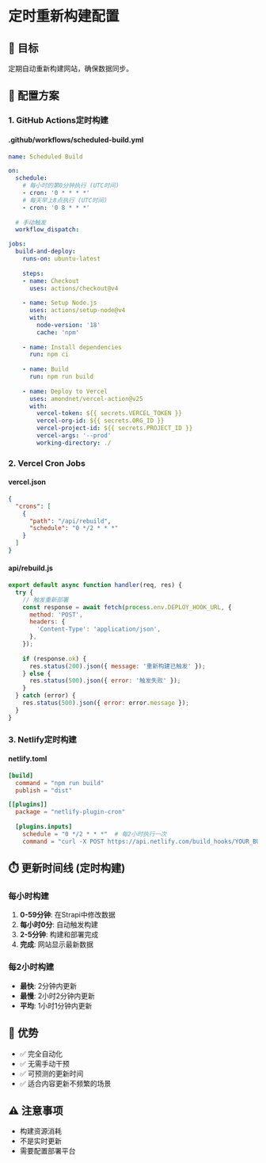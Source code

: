 # 定时重新构建配置

## 🎯 目标
定期自动重新构建网站，确保数据同步。

## 🔧 配置方案

### 1. GitHub Actions定时构建

#### .github/workflows/scheduled-build.yml
```yaml
name: Scheduled Build

on:
  schedule:
    # 每小时的第0分钟执行 (UTC时间)
    - cron: '0 * * * *'
    # 每天早上8点执行 (UTC时间)
    - cron: '0 8 * * *'
  
  # 手动触发
  workflow_dispatch:

jobs:
  build-and-deploy:
    runs-on: ubuntu-latest
    
    steps:
    - name: Checkout
      uses: actions/checkout@v4
      
    - name: Setup Node.js
      uses: actions/setup-node@v4
      with:
        node-version: '18'
        cache: 'npm'
        
    - name: Install dependencies
      run: npm ci
      
    - name: Build
      run: npm run build
      
    - name: Deploy to Vercel
      uses: amondnet/vercel-action@v25
      with:
        vercel-token: ${{ secrets.VERCEL_TOKEN }}
        vercel-org-id: ${{ secrets.ORG_ID }}
        vercel-project-id: ${{ secrets.PROJECT_ID }}
        vercel-args: '--prod'
        working-directory: ./
```

### 2. Vercel Cron Jobs

#### vercel.json
```json
{
  "crons": [
    {
      "path": "/api/rebuild",
      "schedule": "0 */2 * * *"
    }
  ]
}
```

#### api/rebuild.js
```javascript
export default async function handler(req, res) {
  try {
    // 触发重新部署
    const response = await fetch(process.env.DEPLOY_HOOK_URL, {
      method: 'POST',
      headers: {
        'Content-Type': 'application/json',
      },
    });
    
    if (response.ok) {
      res.status(200).json({ message: '重新构建已触发' });
    } else {
      res.status(500).json({ error: '触发失败' });
    }
  } catch (error) {
    res.status(500).json({ error: error.message });
  }
}
```

### 3. Netlify定时构建

#### netlify.toml
```toml
[build]
  command = "npm run build"
  publish = "dist"

[[plugins]]
  package = "netlify-plugin-cron"
  
  [plugins.inputs]
    schedule = "0 */2 * * *"  # 每2小时执行一次
    command = "curl -X POST https://api.netlify.com/build_hooks/YOUR_BUILD_HOOK_ID"
```

## ⏱️ 更新时间线 (定时构建)

### 每小时构建
1. **0-59分钟**: 在Strapi中修改数据
2. **每小时0分**: 自动触发构建
3. **2-5分钟**: 构建和部署完成
4. **完成**: 网站显示最新数据

### 每2小时构建  
- **最快**: 2分钟内更新
- **最慢**: 2小时2分钟内更新
- **平均**: 1小时1分钟内更新

## 🎯 优势
- ✅ 完全自动化
- ✅ 无需手动干预
- ✅ 可预测的更新时间
- ✅ 适合内容更新不频繁的场景

## ⚠️ 注意事项
- 构建资源消耗
- 不是实时更新
- 需要配置部署平台 